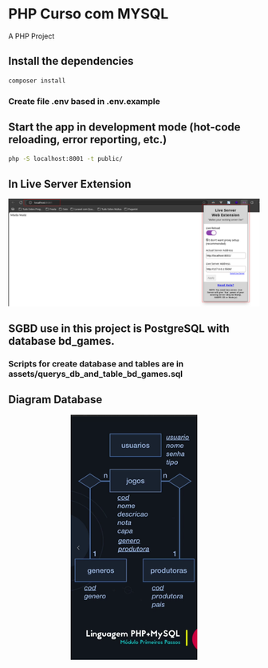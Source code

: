 # PHP Curso com MYSQL

A PHP Project

## Install the dependencies

```bash
composer install
```

### Create file .env based in .env.example

## Start the app in development mode (hot-code reloading, error reporting, etc.)

```bash
php -S localhost:8001 -t public/
```

## In Live Server Extension

 <img src="./public/assets/images/example_live_server.png" />

## SGBD use in this project is PostgreSQL with database bd_games.

### Scripts for create database and tables are in assets/querys_db_and_table_bd_games.sql

## Diagram Database

<img src="./public/assets/images/01_diagrama_bd_games.png" style="object-fit: contain; height: 35em; width: 100%" />
